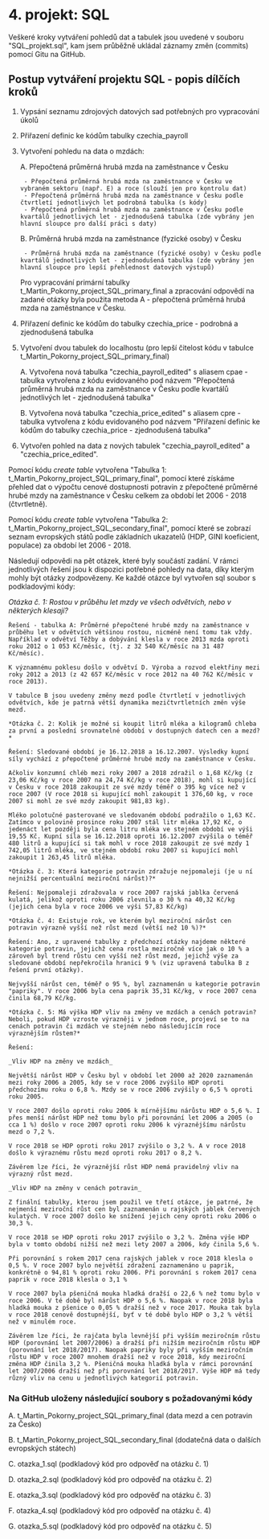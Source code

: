 # 4. projekt: SQL

Veškeré kroky vytváření pohledů dat a tabulek jsou uvedené v souboru
"SQL_projekt.sql", kam jsem průběžně ukládal záznamy změn (commits) pomocí Gitu na GitHub.

## Postup vytváření projektu SQL - popis dílčích kroků

1. Vypsání seznamu zdrojových datových sad potřebných pro vypracování úkolů

2. Přiřazení definic ke kódům tabulky czechia_payroll

3. Vytvoření pohledu na data o mzdách:

    A. Přepočtená průměrná hrubá mzda na zaměstnance v Česku

        - Přepočtená průměrná hrubá mzda na zaměstnance v Česku ve vybraném sektoru (např. E) a roce (slouží jen pro kontrolu dat)
        - Přepočtená průměrná hrubá mzda na zaměstnance v Česku podle čtvrtletí jednotlivých let podrobná tabulka (s kódy)
        - Přepočtená průměrná hrubá mzda na zaměstnance v Česku podle kvartálů jednotlivých let - zjednodušená tabulka (zde vybrány jen hlavní sloupce pro další práci s daty)

    B. Průměrná hrubá mzda na zaměstnance (fyzické osoby) v Česku

        - Průměrná hrubá mzda na zaměstnance (fyzické osoby) v Česku podle kvartálů jednotlivých let - zjednodušená tabulka (zde vybrány jen hlavní sloupce pro lepší přehlednost datových výstupů)
    
    Pro vypracování primární tabulky t_Martin_Pokorny_project_SQL_primary_final a zpracování
    odpovědí na zadané otázky byla použita metoda A - přepočtená průměrná hrubá mzda na zaměstnance v Česku.

4. Přiřazení definic ke kódům do tabulky czechia_price - podrobná a zjednodušená tabulka

5. Vytvoření dvou tabulek do localhostu (pro lepší čitelost kódu v tabulce t_Martin_Pokorny_project_SQL_primary_final)

    A. Vytvořena nová tabulka "czechia_payroll_edited" s aliasem cpae
        - tabulka vytvořena z kódu evidovaného pod názvem "Přepočtená průměrná hrubá mzda na zaměstnance v Česku podle kvartálů jednotlivých let - zjednodušená tabulka"
    
    B. Vytvořena nová tabulka "czechia_price_edited" s aliasem cpre
        - tabulka vytvořena z kódu evidovaného pod názvem "Přiřazení definic ke kódům do tabulky czechia_price - zjednodušená tabulka"

6. Vytvořen pohled na data z nových tabulek "czechia_payroll_edited" a "czechia_price_edited". 

Pomocí kódu _create table_ vytvořena "Tabulka 1: t_Martin_Pokorny_project_SQL_primary_final", pomocí které získáme přehled dat o výpočtu cenové dostupnosti potravin z přepočtené průměrné hrubé mzdy na zaměstnance v Česku celkem za období let 2006 - 2018 (čtvrtletně).

Pomocí kódu _create table_ vytvořena "Tabulka 2: t_Martin_Pokorny_project_SQL_secondary_final", pomocí které se zobrazí seznam evropských států podle základních ukazatelů (HDP, GINI koeficient, populace) za období let 2006 - 2018.

Následují odpovědi na pět otázek, které byly součástí zadání. V rámci jednotlivých řešení jsou k dispozici potřebné pohledy na data, díky kterým mohly být otázky zodpovězeny. Ke každé otázce byl vytvořen sql soubor s podkladovými kódy:

*Otázka č. 1: Rostou v průběhu let mzdy ve všech odvětvích, nebo v některých klesají?*

    Řešení - tabulka A: Průměrné přepočtené hrubé mzdy na zaměstnance v průběhu let v odvětvích většinou rostou, nicméně není tomu tak vždy. Například v odvětví Těžby a dobývání klesla v roce 2013 mzda oproti roku 2012 o 1 053 Kč/měsíc, (tj. z 32 540 Kč/měsíc na 31 487 Kč/měsíc).
 
    K významnému poklesu došlo v odvětví D. Výroba a rozvod elektřiny mezi roky 2012 a 2013 (z 42 657 Kč/měsíc v roce 2012 na 40 762 Kč/měsíc v roce 2013).

    V tabulce B jsou uvedeny změny mezd podle čtvrtletí v jednotlivých odvětvích, kde je patrná větší dynamika mezičtvrtletních změn výše mezd.

    *Otázka č. 2: Kolik je možné si koupit litrů mléka a kilogramů chleba za první a poslední srovnatelné období v dostupných datech cen a mezd?*

    Řešení: Sledované období je 16.12.2018 a 16.12.2007. Výsledky kupní síly vychází z přepočtené průměrné hrubé mzdy na zaměstnance v Česku.

    Ačkoliv konzumní chléb mezi roky 2007 a 2018 zdražil o 1,68 Kč/kg (z 23,06 Kč/kg v roce 2007 na 24,74 Kč/kg v roce 2018), mohl si kupující v Česku v roce 2018 zakoupit ze své mzdy téměř o 395 kg více než v roce 2007 (V roce 2018 si kupující mohl zakoupit 1 376,60 kg, v roce 2007 si mohl ze své mzdy zakoupit 981,83 kg).

    Mléko polotučné pasterované ve sledovaném období podražilo o 1,63 Kč. Zatímco v polovině prosince roku 2007 stál litr mléka 17,92 Kč, o jedenáct let později byla cena litru mléka ve stejném období ve výši 19,55 Kč. Kupní síla se 16.12.2018 oproti 16.12.2007 zvýšila o téměř 480 litrů a kupující si tak mohl v roce 2018 zakoupit ze své mzdy 1 742,05 litrů mléka, ve stejném období roku 2007 si kupující mohl zakoupit 1 263,45 litrů mléka.

    *Otázka č. 3: Která kategorie potravin zdražuje nejpomaleji (je u ní nejnižší percentuální meziroční nárůst)?*

    Řešení: Nejpomaleji zdražovala v roce 2007 rajská jablka červená kulatá, jelikož oproti roku 2006 zlevnila o 30 % na 40,32 Kč/kg (jejich cena byla v roce 2006 ve výši 57,83 Kč/kg)

    *Otázka č. 4: Existuje rok, ve kterém byl meziroční nárůst cen potravin výrazně vyšší než růst mezd (větší než 10 %)?*

    Řešení: Ano, z upravené tabulky z předchozí otázky najdeme některé kategorie potravin, jejichž cena rostla meziročně více jak o 10 % a zároveň byl trend růstu cen vyšší než růst mezd, jejichž výše za sledované období nepřekročila hranici 9 % (viz upravená tabulka B z řešení první otázky).

    Nejvyšší nárůst cen, téměř o 95 %, byl zaznamenán u kategorie potravin "papriky". V roce 2006 byla cena paprik 35,31 Kč/kg, v roce 2007 cena činila 68,79 Kč/kg.

    *Otázka č. 5: Má výška HDP vliv na změny ve mzdách a cenách potravin? Neboli, pokud HDP vzroste výrazněji v jednom roce, projeví se to na cenách potravin či mzdách ve stejném nebo následujícím roce výraznějším růstem?*

    Řešení: 

    _Vliv HDP na změny ve mzdách_

    Největší nárůst HDP v Česku byl v období let 2000 až 2020 zaznamenán mezi roky 2006 a 2005, kdy se v roce 2006 zvýšilo HDP oproti předchozímu roku o 6,8 %. Mzdy se v roce 2006 zvýšily o 6,5 % oproti roku 2005.

    V roce 2007 došlo oproti roku 2006 k mírnějšímu nárůstu HDP o 5,6 %. I přes menší nárůst HDP než tomu bylo při porovnání let 2006 a 2005 (o cca 1 %) došlo v roce 2007 oproti roku 2006 k výraznějšímu nárůstu mezd o 7,2 %.

    V roce 2018 se HDP oproti roku 2017 zvýšilo o 3,2 %. A v roce 2018 došlo k výraznému růstu mezd oproti roku 2017 o 8,2 %.

    Závěrem lze říci, že výraznější růst HDP nemá pravidelný vliv na výrazný růst mezd.

    _Vliv HDP na změny v cenách potravin_

    Z finální tabulky, kterou jsem použil ve třetí otázce, je patrné, že nejmenší meziroční růst cen byl zaznamenán u rajských jablek červených kulatých. V roce 2007 došlo ke snížení jejich ceny oproti roku 2006 o 30,3 %. 

    V roce 2018 se HDP oproti roku 2017 zvýšilo o 3,2 %. Změna výše HDP byla v tomto období nižší než mezi lety 2007 a 2006, kdy činila 5,6 %.

    Při porovnání s rokem 2017 cena rajských jablek v roce 2018 klesla o 0,5 %. V roce 2007 bylo největší zdražení zaznamenáno u paprik, konkrétně o 94,81 % oproti roku 2006. Při porovnání s rokem 2017 cena paprik v roce 2018 klesla o 3,1 %

    V roce 2007 byla pšeničná mouka hladká dražší o 22,6 % než tomu bylo v roce 2006. V té době byl nárůst HDP o 5,6 %. Naopak v roce 2018 byla hladká mouka z pšenice o 0,05 % dražší než v roce 2017. Mouka tak byla v roce 2018 cenově dostupnější, byť v té době bylo HDP o 3,2 % větší než v minulém roce.

    Závěrem lze říci, že rajčata byla levnější při vyšším meziročním růstu HDP (porovnání let 2007/2006) a dražší při nižším meziročním růstu HDP (porovnání let 2018/2017). Naopak papriky byly při vyšším meziročním růstu HDP v roce 2007 mnohem dražší než v roce 2018, kdy meziroční změna HDP činila 3,2 %. Pšeničná mouka hladká byla v rámci porovnání let 2007/2006 dražší než při porovnání let 2018/2017. Výše HDP má tedy různý vliv na cenu u jednotlivých kategorií potravin.

### Na GitHub uloženy následující soubory s požadovanými kódy

A. t_Martin_Pokorny_project_SQL_primary_final (data mezd a cen potravin za Česko)

B. t_Martin_Pokorny_project_SQL_secondary_final (dodatečná data o dalších evropských státech)

C. otazka_1.sql (podkladový kód pro odpověď na otázku č. 1)

D. otazka_2.sql (podkladový kód pro odpověď na otázku č. 2)

E. otazka_3.sql (podkladový kód pro odpověď na otázku č. 3)

F. otazka_4.sql (podkladový kód pro odpověď na otázku č. 4)

G. otazka_5.sql (podkladový kód pro odpověď na otázku č. 5)



    


